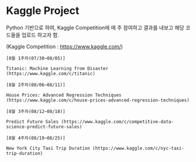 # Kaggle Project



Python 기반으로 하여, Kaggle Competition에 매 주 참여하고 결과를 내보고 해당 코드들을 업로드 하고자 함.

(Kaggle Competition : https://www.kaggle.com/)

 
 
 
 
 
 
 
 
    [8월 1주차(07/30~08/05)]

    Titanic: Machine Learning from Disaster (https://www.kaggle.com/c/titanic)

    [8월 2주차(08/06~08/11)]

    House Prices: Advanced Regression Techniques (https://www.kaggle.com/c/house-prices-advanced-regression-techniques)

    [8월 3주차(08/12~08/18)]

    Predict Future Sales (https://www.kaggle.com/c/competitive-data-science-predict-future-sales)

    [8월 4주차(08/19~08/25)]

    New York City Taxi Trip Duration (https://www.kaggle.com/c/nyc-taxi-trip-duration)

